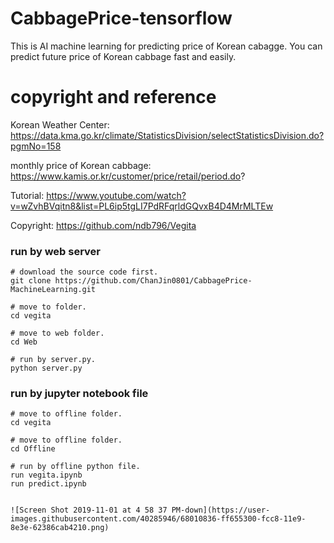 # CabbagePrice-tensorflow
This is AI machine learning for predicting price of Korean cabagge.
You can predict future price of Korean cabbage fast and easily.

# copyright and reference
Korean Weather Center: https://data.kma.go.kr/climate/StatisticsDivision/selectStatisticsDivision.do?pgmNo=158

monthly price of Korean cabbage: https://www.kamis.or.kr/customer/price/retail/period.do?

Tutorial: https://www.youtube.com/watch?v=wZvhBVqitn8&list=PL6ip5tgLI7PdRFqrldGQvxB4D4MrMLTEw

Copyright: https://github.com/ndb796/Vegita

### run by web server
```
# download the source code first.
git clone https://github.com/ChanJin0801/CabbagePrice-MachineLearning.git

# move to folder.
cd vegita

# move to web folder.
cd Web

# run by server.py.
python server.py
```

### run by jupyter notebook file
```
# move to offline folder.
cd vegita

# move to offline folder.
cd Offline

# run by offline python file.
run vegita.ipynb
run predict.ipynb


![Screen Shot 2019-11-01 at 4 58 37 PM-down](https://user-images.githubusercontent.com/40285946/68010836-ff655300-fcc8-11e9-8e3e-62386cab4210.png)
